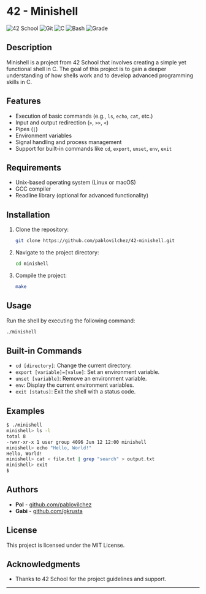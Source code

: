 # 42 - Minishell

![42 School](https://img.shields.io/badge/42%20School-Project-blue)
![Git](https://img.shields.io/badge/Git-F05032?logo=git&logoColor=white)
![C](https://img.shields.io/badge/C-A8B9CC?logo=c&logoColor=white)
![Bash](https://img.shields.io/badge/Bash-4EAA25?logo=gnubash&logoColor=white)
![Grade](https://img.shields.io/badge/Grade-101-brightgreen)



## Description

Minishell is a project from 42 School that involves creating a simple yet functional shell in C. The goal of this project is to gain a deeper understanding of how shells work and to develop advanced programming skills in C.

## Features

- Execution of basic commands (e.g., `ls`, `echo`, `cat`, etc.)
- Input and output redirection (`>`, `>>`, `<`)
- Pipes (`|`)
- Environment variables
- Signal handling and process management
- Support for built-in commands like `cd`, `export`, `unset`, `env`, `exit`

## Requirements

- Unix-based operating system (Linux or macOS)
- GCC compiler
- Readline library (optional for advanced functionality)

## Installation

1. Clone the repository:

    ```sh
    git clone https://github.com/pablovilchez/42-minishell.git
    ```

2. Navigate to the project directory:

    ```sh
    cd minishell
    ```

3. Compile the project:

    ```sh
    make
    ```

## Usage

Run the shell by executing the following command:

```sh
./minishell
```

## Built-in Commands

- `cd [directory]`: Change the current directory.
- `export [variable]=[value]`: Set an environment variable.
- `unset [variable]`: Remove an environment variable.
- `env`: Display the current environment variables.
- `exit [status]`: Exit the shell with a status code.

## Examples

```sh
$ ./minishell
minishell> ls -l
total 8
-rwxr-xr-x 1 user group 4096 Jun 12 12:00 minishell
minishell> echo "Hello, World!"
Hello, World!
minishell> cat < file.txt | grep "search" > output.txt
minishell> exit
$
```

## Authors

- **Pol** - [github.com/pablovilchez](https://github.com/pablovilchez)
- **Gabi** - [github.com/gkrusta](https://github.com/gkrusta)

## License

This project is licensed under the MIT License.

## Acknowledgments

- Thanks to 42 School for the project guidelines and support.

---
